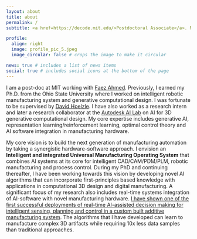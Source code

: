 ```yaml
---
layout: about
title: about
permalink: /
subtitle: <a href=https://decode.mit.edu/>Postdoctoral Associate</a>. MechE. MIT

profile:
  align: right
  image: profile_pic_5.jpeg
  image_circular: false # crops the image to make it circular

news: true # includes a list of news items
social: true # includes social icons at the bottom of the page
---
```


I am a post-doc at MIT working with [Faez Ahmed](https://meche.mit.edu/people/faculty/faez@MIT.EDU). 
Previously, I earned my Ph.D. from the Ohio State University where I worked on intelligent robotic manufacturing system and 
generative computational design. I was fortunate to be supervised by [David Hoelzle](https://mae.osu.edu/people/hoelzle.1). I have also worked as a research intern and 
later a research collaborator at the [Autodesk AI Lab](https://www.research.autodesk.com/) on AI for 3D generative computational design. 
My core expertise includes generative AI, representation learning/reinforcement learning, optimal control theory and 
AI software integration in manufacturing hardware. 



My core vision is to build the next generation of manufacturing automation by taking a synergistic hardware-software approach. 
I envision an **Intelligent and integrated Universal Manufacturing Operating System** that combines AI systems at its core for intelligent CAD/CAM/PDM/PLM, 
robotic manufacturing and process control. During my PhD and continuing thereafter, I have been working towards this vision by developing novel AI algorithms that can incorporate first-principles based knowledge with applications in computational 3D design and digital manufacturing. 
A significant focus of my research also includes real-time systems integration of AI-software with novel manufacturing hardware. [I have shown one of the first successful deployments of real-time AI-assisted decision making for intelligent sensing, planning and control in a custom built additive manufacturing system](/publications/). 
The algorithms that I have developed can learn to manufacture complex 3D artifacts while requiring 10x less data samples than traditional approaches.

